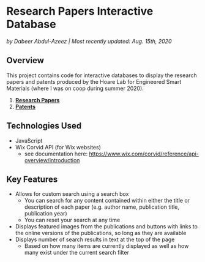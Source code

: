 # Research Papers Interactive Database

 *by Dabeer Abdul-Azeez | Most recently updated: Aug. 15th, 2020*



## Overview

This project contains code for interactive databases to display the research papers and patents produced by the Hoare Lab for Engineered Smart Materials (where I was on coop during summer 2020). 

1. **[Research Papers](https://hoaretr.wixsite.com/hoarelab/research-papers)**
2. **[Patents](https://hoaretr.wixsite.com/hoarelab/patents)**



## Technologies Used

- JavaScript
- Wix Corvid API (for Wix websites)
  - see documentation here: https://www.wix.com/corvid/reference/api-overview/introduction



## Key Features

- Allows for custom search using a search box
  - You can search for any content contained within either the title or description of each paper (e.g. author name, publication title, publication year)
  - You can reset your search at any time
- Displays featured images from the publications and buttons with links to the online versions of the publications, so long as they are available
- Displays number of search results in text at the top of the page 
  - Based on how many items are currently displayed as well as how many exist under the current search filter

